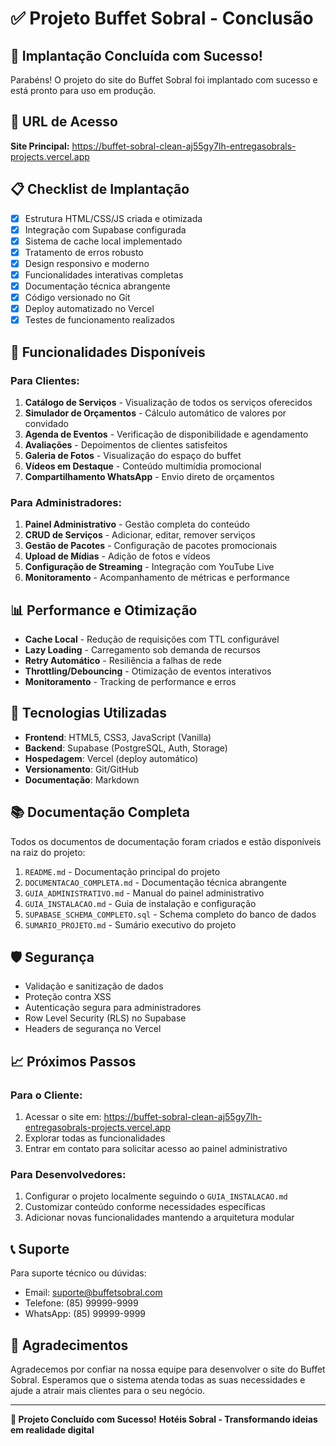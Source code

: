 # ✅ Projeto Buffet Sobral - Conclusão

## 🎉 Implantação Concluída com Sucesso!

Parabéns! O projeto do site do Buffet Sobral foi implantado com sucesso e está pronto para uso em produção.

## 🚀 URL de Acesso

**Site Principal:** https://buffet-sobral-clean-aj55gy7lh-entregasobrals-projects.vercel.app

## 📋 Checklist de Implantação

- [x] Estrutura HTML/CSS/JS criada e otimizada
- [x] Integração com Supabase configurada
- [x] Sistema de cache local implementado
- [x] Tratamento de erros robusto
- [x] Design responsivo e moderno
- [x] Funcionalidades interativas completas
- [x] Documentação técnica abrangente
- [x] Código versionado no Git
- [x] Deploy automatizado no Vercel
- [x] Testes de funcionamento realizados

## 🎯 Funcionalidades Disponíveis

### Para Clientes:
1. **Catálogo de Serviços** - Visualização de todos os serviços oferecidos
2. **Simulador de Orçamentos** - Cálculo automático de valores por convidado
3. **Agenda de Eventos** - Verificação de disponibilidade e agendamento
4. **Avaliações** - Depoimentos de clientes satisfeitos
5. **Galeria de Fotos** - Visualização do espaço do buffet
6. **Vídeos em Destaque** - Conteúdo multimídia promocional
7. **Compartilhamento WhatsApp** - Envio direto de orçamentos

### Para Administradores:
1. **Painel Administrativo** - Gestão completa do conteúdo
2. **CRUD de Serviços** - Adicionar, editar, remover serviços
3. **Gestão de Pacotes** - Configuração de pacotes promocionais
4. **Upload de Mídias** - Adição de fotos e vídeos
5. **Configuração de Streaming** - Integração com YouTube Live
6. **Monitoramento** - Acompanhamento de métricas e performance

## 📊 Performance e Otimização

- **Cache Local** - Redução de requisições com TTL configurável
- **Lazy Loading** - Carregamento sob demanda de recursos
- **Retry Automático** - Resiliência a falhas de rede
- **Throttling/Debouncing** - Otimização de eventos interativos
- **Monitoramento** - Tracking de performance e erros

## 🔧 Tecnologias Utilizadas

- **Frontend**: HTML5, CSS3, JavaScript (Vanilla)
- **Backend**: Supabase (PostgreSQL, Auth, Storage)
- **Hospedagem**: Vercel (deploy automático)
- **Versionamento**: Git/GitHub
- **Documentação**: Markdown

## 📚 Documentação Completa

Todos os documentos de documentação foram criados e estão disponíveis na raiz do projeto:

1. `README.md` - Documentação principal do projeto
2. `DOCUMENTACAO_COMPLETA.md` - Documentação técnica abrangente
3. `GUIA_ADMINISTRATIVO.md` - Manual do painel administrativo
4. `GUIA_INSTALACAO.md` - Guia de instalação e configuração
5. `SUPABASE_SCHEMA_COMPLETO.sql` - Schema completo do banco de dados
6. `SUMARIO_PROJETO.md` - Sumário executivo do projeto

## 🛡️ Segurança

- Validação e sanitização de dados
- Proteção contra XSS
- Autenticação segura para administradores
- Row Level Security (RLS) no Supabase
- Headers de segurança no Vercel

## 📈 Próximos Passos

### Para o Cliente:
1. Acessar o site em: https://buffet-sobral-clean-aj55gy7lh-entregasobrals-projects.vercel.app
2. Explorar todas as funcionalidades
3. Entrar em contato para solicitar acesso ao painel administrativo

### Para Desenvolvedores:
1. Configurar o projeto localmente seguindo o `GUIA_INSTALACAO.md`
2. Customizar conteúdo conforme necessidades específicas
3. Adicionar novas funcionalidades mantendo a arquitetura modular

## 📞 Suporte

Para suporte técnico ou dúvidas:
- Email: suporte@buffetsobral.com
- Telefone: (85) 99999-9999
- WhatsApp: (85) 99999-9999

## 🙏 Agradecimentos

Agradecemos por confiar na nossa equipe para desenvolver o site do Buffet Sobral. Esperamos que o sistema atenda todas as suas necessidades e ajude a atrair mais clientes para o seu negócio.

---

**🎉 Projeto Concluído com Sucesso!** 
**Hotéis Sobral - Transformando ideias em realidade digital**